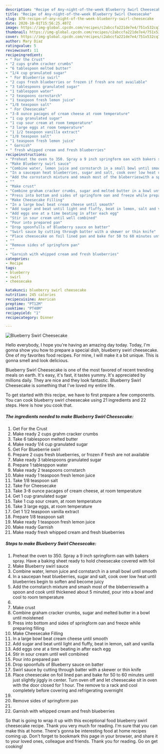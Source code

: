 ```yaml
---
description: "Recipe of Any-night-of-the-week Blueberry Swirl Cheesecake"
title: "Recipe of Any-night-of-the-week Blueberry Swirl Cheesecake"
slug: 870-recipe-of-any-night-of-the-week-blueberry-swirl-cheesecake
date: 2020-10-01T15:56:25.407Z
image: https://img-global.cpcdn.com/recipes/c2abccfa221de7e4/751x532cq70/blueberry-swirl-cheesecake-recipe-main-photo.jpg
thumbnail: https://img-global.cpcdn.com/recipes/c2abccfa221de7e4/751x532cq70/blueberry-swirl-cheesecake-recipe-main-photo.jpg
cover: https://img-global.cpcdn.com/recipes/c2abccfa221de7e4/751x532cq70/blueberry-swirl-cheesecake-recipe-main-photo.jpg
author: Mary Diaz
ratingvalue: 5
reviewcount: 11
recipeingredient:
- " For the Crust"
- "2 cups grahm cracker crumbs"
- "6 tablespoon melted butter"
- "1/4 cup granulated sugar"
- " For Blueberrie swirl"
- "2 cups fresh blueberries or frozen if fresh are not available"
- "3 tablespoons granulated sugar"
- "1 tablesppon water"
- "2 teaspoons cornstarch"
- "1 teaspoon fresh lemon juice"
- "1/8 teaspoon salt"
- " For Cheesecake"
- "3-8 ounce pacages of cream cheese at room temperature"
- "1 cup granulated sugar"
- "1 cup sour cream at room temperature"
- "3 large eggs at room temperature"
- "1 1/2 teaspoon vanilla extract"
- "1/8 teaspoon salt"
- "1 teaspoon fresh lemon juice"
- " Garnish"
- " fresh whipped cream and fresh blueberries"
recipeinstructions:
- "Preheat the oven to 350. Spray a 9 inch springform oan with bakers spray. Have a baking sheet ready to hold cheesecake covered with foil"
- "Make Blueberry swirl sauce"
- "Combine water, lemon juice and cornstarch in a small bowl until smooth"
- "In a saucepan heat blueberries, sugar and salt, cook over low heat until blueberries begin to soften and become juicy"
- "Add the cornstarch mixture and smash most of the bleberrieswith a spoon and cook until thickened about 5 minuted, pour into a bowl and cool to room temperature"
- ""
- "Make crust"
- "Combine graham cracker crumbs, sugar and melted butter in a bowl until moistened"
- "Press into bottom and sides of springform oan and freeze while preparing filling"
- "Make Cheesecake Filling"
- "In a large bowl beat cream cheese until smooth"
- "Add sugar and beat until light and fluffy, beat in lemon, salt and vanilla"
- "Add eggs one at a time beating in after each egg"
- "Stir in sour cream until well combined"
- "Pour into prepared pan"
- "Drop spoonfulls of Blueberry sauce on batter"
- "Swirl sauce by cutting through batter with a skewer or thin knife"
- "Place cheesecake on foil lined pan and bake for 50 to 60 minutes until just slightly jiggly in center. Turn oven off and let cheesecake sit in oven with the door closed for 1 hour. The remove to a rack and cool completely before covering and refrigerating overnight"
- ""
- "Remove sides of springform pan"
- ""
- "Garnish with whipped cream and fresh blueberries"
categories:
- Recipe
tags:
- blueberry
- swirl
- cheesecake

katakunci: blueberry swirl cheesecake 
nutrition: 245 calories
recipecuisine: American
preptime: "PT12M"
cooktime: "PT40M"
recipeyield: "1"
recipecategory: Dinner

---
```



![Blueberry Swirl Cheesecake](https://img-global.cpcdn.com/recipes/c2abccfa221de7e4/751x532cq70/blueberry-swirl-cheesecake-recipe-main-photo.jpg)

Hello everybody, I hope you're having an amazing day today. Today, I'm gonna show you how to prepare a special dish, blueberry swirl cheesecake. One of my favorites food recipes. For mine, I will make it a bit unique. This is gonna smell and look delicious.

Blueberry Swirl Cheesecake is one of the most favored of recent trending meals on earth. It's easy, it's fast, it tastes yummy. It's appreciated by millions daily. They are nice and they look fantastic. Blueberry Swirl Cheesecake is something that I've loved my entire life.




To get started with this recipe, we have to first prepare a few components. You can cook blueberry swirl cheesecake using 21 ingredients and 22 steps. Here is how you cook that.

<!--inarticleads1-->

##### The ingredients needed to make Blueberry Swirl Cheesecake:

1. Get  For the Crust
1. Make ready 2 cups grahm cracker crumbs
1. Take 6 tablespoon melted butter
1. Make ready 1/4 cup granulated sugar
1. Get  For Blueberrie swirl
1. Prepare 2 cups fresh blueberries, or frozen if fresh are not available
1. Make ready 3 tablespoons granulated sugar
1. Prepare 1 tablesppon water
1. Make ready 2 teaspoons cornstarch
1. Make ready 1 teaspoon fresh lemon juice
1. Take 1/8 teaspoon salt
1. Take  For Cheesecake
1. Take 3-8 ounce pacages of cream cheese, at room temperature
1. Get 1 cup granulated sugar
1. Take 1 cup sour cream, at room temperature
1. Take 3 large eggs, at room temperature
1. Get 1 1/2 teaspoon vanilla extract
1. Prepare 1/8 teaspoon salt
1. Make ready 1 teaspoon fresh lemon juice
1. Make ready  Garnish
1. Make ready  fresh whipped cream and fresh blueberries




<!--inarticleads2-->

##### Steps to make Blueberry Swirl Cheesecake:

1. Preheat the oven to 350. Spray a 9 inch springform oan with bakers spray. Have a baking sheet ready to hold cheesecake covered with foil
1. Make Blueberry swirl sauce
1. Combine water, lemon juice and cornstarch in a small bowl until smooth
1. In a saucepan heat blueberries, sugar and salt, cook over low heat until blueberries begin to soften and become juicy
1. Add the cornstarch mixture and smash most of the bleberrieswith a spoon and cook until thickened about 5 minuted, pour into a bowl and cool to room temperature
1. 
1. Make crust
1. Combine graham cracker crumbs, sugar and melted butter in a bowl until moistened
1. Press into bottom and sides of springform oan and freeze while preparing filling
1. Make Cheesecake Filling
1. In a large bowl beat cream cheese until smooth
1. Add sugar and beat until light and fluffy, beat in lemon, salt and vanilla
1. Add eggs one at a time beating in after each egg
1. Stir in sour cream until well combined
1. Pour into prepared pan
1. Drop spoonfulls of Blueberry sauce on batter
1. Swirl sauce by cutting through batter with a skewer or thin knife
1. Place cheesecake on foil lined pan and bake for 50 to 60 minutes until just slightly jiggly in center. Turn oven off and let cheesecake sit in oven with the door closed for 1 hour. The remove to a rack and cool completely before covering and refrigerating overnight
1. 
1. Remove sides of springform pan
1. 
1. Garnish with whipped cream and fresh blueberries




So that is going to wrap it up with this exceptional food blueberry swirl cheesecake recipe. Thank you very much for reading. I'm sure that you can make this at home. There's gonna be interesting food at home recipes coming up. Don't forget to bookmark this page in your browser, and share it to your loved ones, colleague and friends. Thank you for reading. Go on get cooking!
